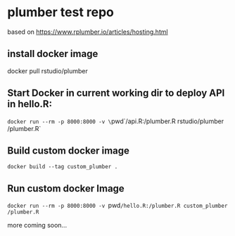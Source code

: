 # plumber test repo
based on https://www.rplumber.io/articles/hosting.html

## install docker image
docker pull rstudio/plumber


## Start Docker in current working dir to deploy API in hello.R:
`docker run --rm -p 8000:8000 -v \`pwd\`/api.R:/plumber.R rstudio/plumber /plumber.R`



## Build custom docker image
`docker build --tag custom_plumber .`


## Run custom docker Image
`docker run --rm -p 8000:8000 -v `pwd`/hello.R:/plumber.R custom_plumber /plumber.R`


more coming soon...
